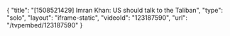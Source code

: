 {
    "title": "[1508521429] Imran Khan: US should talk to the Taliban",
    "type": "solo",
    "layout": "iframe-static",
    "videoId": "123187590",
    "url": "\/tvpembed\/123187590"
}